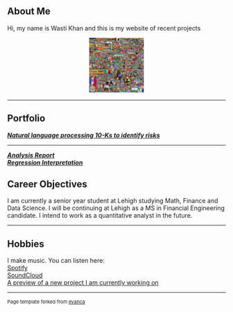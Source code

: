 ## About Me

Hi, my name is Wasti Khan and this is my website of recent projects

<!-- Upload your own photo and change the path -->

<p style="text-align:center;">
  <img class="img-circle" src="/images/logo2.png" width="25%">
</p>

---

## Portfolio

<!-- You can link to other websites, PDFs in this repo, and other pages in this repo -->

_**[Natural language processing 10-Ks to identify risks](analysis_report.ipynb)**_

---

_**[Analysis Report](analysis_report.md)**_<br>
_**[Regression Interpretation](Regression_interpretation.md)**_


## Career Objectives

I am currently a senior year student at Lehigh studying Math, Finance and Data Science. I will be continuing at Lehigh as a MS in Financial Engineering candidate. I intend to work as a quantitative analyst in the future.

---

## Hobbies

I make music. You can listen here:<br>
[Spotify](https://open.spotify.com/artist/3nqBuf8SD2i9PhMJjeOGGm)<br>
[SoundCloud](https://soundcloud.com/wasti-farzan-khan/then-i-saw-you)<br>
[A preview of a new project I am currently working on](https://soundcloud.com/wasti-farzan-khan/sept-10-5/s-zW49GxHfy1j?utm_source=clipboard&utm_medium=text&utm_campaign=social_sharing)

---
<p style="font-size:11px">Page template forked from <a href="https://github.com/evanca/quick-portfolio">evanca</a></p>
<!-- Remove above link if you don't want to attibute -->
